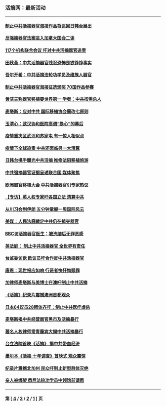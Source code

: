 ### 活摘网：最新活动
---
#### [制止中共活摘器官海报作品将巡回日韩台展出](../../pages/nf5883/n13177791.md?08300430) 
#### [反强摘器官法案进入加拿大国会二读](../../pages/nf5883/n13033450.md?08300430) 
#### [117个机构联合会议 吁对中共活摘器官追责](../../pages/nf5883/n12775087.md?08300430) 
#### [田秋堇：中共活摘器官残忍恐怖是铁铮铮事实](../../pages/nf5883/n12702148.md?08300430) 
#### [吾尔开希：中共活摘法轮功学员及维族人器官](../../pages/nf5883/n12693197.md?08300430) 
#### [制止中共活摘器官海报征选颁奖 70国作品参赛](../../pages/nf5883/n12692050.md?08300430) 
#### [黄洁夫称器官移植要世界第一 学者：中共按需杀人](../../pages/nf5883/n12572329.md?08300430) 
#### [麦塔斯：应对中共 国际移植协会需改七原则](../../pages/nf5883/n12514711.md?08300430) 
#### [玉清心：武汉协和医院高调“换心”的幕后](../../pages/nf5883/n12298730.md?08300430) 
#### [疫情重灾区武汉和苏家屯 有一惊人相似点](../../pages/nf5883/n12150824.md?08300430) 
#### [疫情下全球追责 中共还面临另一大清算](../../pages/nf5883/n12070397.md?08300430) 
#### [日韩台携手曝光中共活摘 推修法阻移植旅游](../../pages/nf5883/n11712046.md?08300430) 
#### [中共强摘器官证据呈递联合国 媒体聚焦](../../pages/nf5883/n11546426.md?08300430) 
#### [欧洲器官移植大会 中共活摘器官引专家热议](../../pages/nf5883/n11539095.md?08300430) 
#### [【专访】英人权专家吁各国立法 清算中共](../../pages/nf5883/n11367315.md?08300430) 
#### [从川习会到伊朗 五分钟掌握一周国际风云](../../pages/nf5883/n11338520.md?08300430) 
#### [美媒：人民法庭裁定中共仍在掠夺器官](../../pages/nf5883/n11334897.md?08300430) 
#### [BBC访活摘器官医生：被洗脑后无罪恶感](../../pages/nf5883/n11335935.md?08300430) 
#### [英法庭： 制止中共活摘器官 全世界有责任](../../pages/nf5883/n11330691.md?08300430) 
#### [台监委访欧 欧议员吁合作反中共活摘器官](../../pages/nf5883/n11109190.md?08300430) 
#### [唐恩：现世报应如响 行恶者快忏悔赎罪](../../pages/nf5883/n11104016.md?08300430) 
#### [加律师麦塔斯与美博士在澳吁制止中共活摘](../../pages/nf5883/n10724764.md?08300430) 
#### [《活摘》纪录片震撼澳洲首都观众](../../pages/nf5883/n10722747.md?08300430) 
#### [日本64议员28团体齐吁：制止中共医疗虐杀](../../pages/nf5883/n10587757.md?08300430) 
#### [麦塔斯揭中共经营器官黑市及活摘暴行](../../pages/nf5883/n10442407.md?08300430) 
#### [著名人权律师常青藤宾大揭中共活摘暴行](../../pages/nf5883/n10318181.md?08300430) 
#### [台立法院首映《活摘》 揭中共带血经济](../../pages/nf5883/n9938847.md?08300430) 
#### [墨尔本《活摘·十年调查》首映式 观众震惊](../../pages/nf5883/n9522572.md?08300430) 
#### [纪录片震撼北加州 民众吁制止新型群体灭绝](../../pages/nf5883/n9188314.md?08300430) 
#### [亲人被绑架 悉尼法轮功学员中领馆前请愿](../../pages/nf5883/n9056753.md?08300430) 

---
#### 第 [ [4](./4.md?08300430) / [3](./3.md?08300430) / [2](./2.md?08300430) / [1](./1.md?08300430) ] 页
